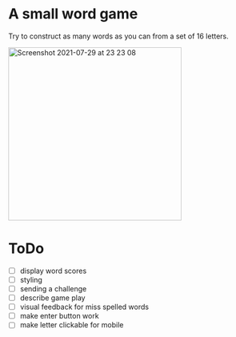 # A small word game

Try to construct as many words as you can from a set of 16 letters.


<img width="346" alt="Screenshot 2021-07-29 at 23 23 08" src="https://user-images.githubusercontent.com/34974/127573275-abf14633-2657-4691-a696-3304b5bce0e6.png">


# ToDo

- [ ] display word scores
- [ ] styling
- [ ] sending a challenge
- [ ] describe game play
- [ ] visual feedback for miss spelled words
- [ ] make enter button work
- [ ] make letter clickable for mobile

